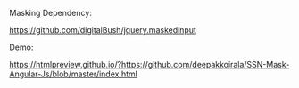 Masking Dependency:

https://github.com/digitalBush/jquery.maskedinput

Demo:

https://htmlpreview.github.io/?https://github.com/deepakkoirala/SSN-Mask-Angular-Js/blob/master/index.html